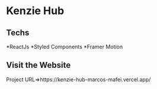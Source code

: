 <h1>Kenzie Hub</h1>

<h2>Techs</h2>
*ReactJs
*Styled Components
*Framer Motion

<h2>Visit the Website</h2>
Project URL=>https://kenzie-hub-marcos-mafei.vercel.app/
